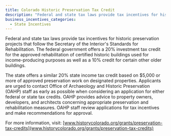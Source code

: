 ```yaml
---
title: Colorado Historic Preservation Tax Credit
description: "Federal and state tax laws provide tax incentives for historic preservation projects that follow the Secretary of the Interior's Standards for Rehabilitation.  The federal government offers a 20% investment tax credit for the approved rehabilitation of certified historic buildings used for income-producing purposes as well as a 10% credit for certain other older buildings."
business_incentives_categories:
  - State Incentives
---
```



Federal and state tax laws provide tax incentives for historic preservation projects that follow the Secretary of the Interior's Standards for Rehabilitation.  The federal government offers a 20% investment tax credit for the approved rehabilitation of certified historic buildings used for income-producing purposes as well as a 10% credit for certain other older buildings.

The state offers a similar 20% state income tax credit based on $5,000 or more of approved preservation work on designated properties.  Applicants are urged to contact Office of Archaeology and Historic Preservation (OAHP) staff as early as possible when considering an application for either federal or state tax credits.  OAHP provides advice to property owners, developers, and architects concerning appropriate preservation and rehabilitation measures.  OAHP staff review applications for tax incentives and make recommendations for approval.

For more information, visit: [www.historycolorado.org/grants/preservation-tax-credits](www.historycolorado.org/grants/preservation-tax-credits)